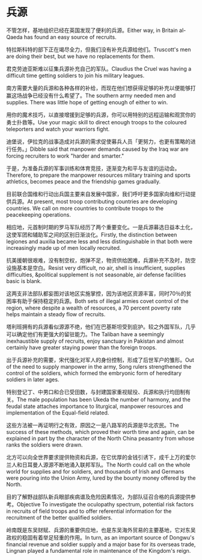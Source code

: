 # 兵源

<p><span class="chinese">不管怎样，基地组织已经在英国发现了便利的兵源。</span><span class="english">Either way, in Britain al-Qaeda has found an easy source of recruits.</span></p>

<p><span class="chinese">特拉斯科特的部下正在竭尽全力，但我们没有补充兵源给他们。</span><span class="english">Truscott's men are doing their best, but we have no replacements for them.</span></p>

<p><span class="chinese">君克劳迪亚斯难以征集兵源补充自己的军队。</span><span class="english">Claudius the Cruel was having a difficult time getting soldiers to join his military leagues.</span></p>

<p><span class="chinese">南方需要大量的兵源和各种各样的补给，而现在他们想获得足够的补充以便能够打赢这场战争已经没有什么希望了。</span><span class="english">The southern army needed men and supplies. There was little hope of getting enough of either to win.</span></p>

<p><span class="chinese">用你的魔术技巧，以直接增援到足够的兵源，你可以用特别的远程运输和观赏你的勇士扑救等。</span><span class="english">Use your magic skill to direct enough troops to the coloured teleporters and watch your warriors fight.</span></p>

<p><span class="chinese">迪堡说，伊拉克的战事造成对兵源的需求促使募兵人员「更努力，也更有策略的进行任务。」</span><span class="english">Dibble said that manpower demands caused by the Iraq war are forcing recruiters to work "harder and smarter."</span></p>

<p><span class="chinese">于是，为准备兵源的军事训练和体育竞技，逐渐变为和平与友谊的运动会。</span><span class="english">Therefore, to prepare the manpower resources military training and sports athletics, becomes peace and the friendship games gradually.</span></p>

<p><span class="chinese">目前联合国维和行动出兵国主要来自发展中国家，我们呼吁更多国家向维和行动提供兵源。</span><span class="english">At present, most troop contributing countries are developing countries. We call on more countries to contribute troops to the peacekeeping operations.</span></p>

<p><span class="chinese">相应地，元首制时期的罗马军队经历了两个重要变化。一是兵源募选日益本土化，这使军团和辅助军之间的区别日渐淡化。</span><span class="english">Firstly, the distinction between legiones and auxilia became less and less distinguishable in that both were increasingly made up of men locally recruited.</span></p>

<p><span class="chinese">抗美援朝很艰难，没有制空权，炮弹不足，物资供给困难，兵源补充不及时，防空设施基本是空白。</span><span class="english">Resist very difficult, no air, shell is insufficient, supplies difficulties, &political supplement is not seasonable, air defense facilities basic is blank.</span></p>

<p><span class="chinese">这两支非法部队都妄图对该地区实施掌控，因为该地区资源丰富，同时70％的贫困率有助于保持稳定的兵源。</span><span class="english">Both sets of illegal armies covet control of the region, where despite a wealth of resources, a 70 percent poverty rate helps maintain a steady flow of recruits.</span></p>

<p><span class="chinese">塔利班拥有的兵源看似源源不绝，他们在巴基斯坦受到庇护。较之外国军队，几乎可以确定他们有更强大的留驻能力。</span><span class="english">The Taliban have a seemingly inexhaustible supply of recruits, enjoy sanctuary in Pakistan and almost certainly have greater staying power than the foreign troops.</span></p>

<p><span class="chinese">出于兵源补充的需要，宋代强化对军人的身份控制，形成了后世军户的雏形。</span><span class="english">Out of the need to supply manpower in the army, Song rulers strengthened the control of the soldiers, which formed the embryonic form of hereditary soldiers in later ages.</span></p>

<p><span class="chinese">特别登记丁、中男口和合已受田数，与封建国家重视赋役、兵源和执行均田制有关。</span><span class="english">The male population has been Ukeda the number of harmony, and the feudal state attaches importance to liturgical, manpower resources and implementation of the Equal-field related.</span></p>

<p><span class="chinese">这些方法被一再证明行之有效，原因之一是八路军的兵源是华北农民。</span><span class="english">The success of these methods, which proved their worth time and again, can be explained in part by the character of the North China peasantry from whose ranks the soldiers were drawn.</span></p>

<p><span class="chinese">北方可以向全世界要求提供物资和兵源，在它优厚的金钱引诱下，成千上万的爱尔兰人和日耳曼人源源不断地涌入联邦军队。</span><span class="english">The North could call on the whole world for supplies and for soldiers, and thousands of Irish and Germans were pouring into the Union Army, lured by the bounty money offered by the North.</span></p>

<p><span class="chinese">目的了解野战部队新兵眼部疾病谱及危险因素情况，为部队征召合格的兵源提供参考。</span><span class="english">Objective To investigate the oculopathy spectrum, potential risk factors in recruits of field troops and to offer referential information for the recruitment of the better qualified soldiers.</span></p>

<p><span class="chinese">岭南既是东吴财赋、兵源的重要供应地，也是东吴海外贸易的主要基地，它对东吴政权的稳固有着举足轻重的作用。</span><span class="english">In turn, as an important source of Dongwu's financial revenue and soldier supply and a major base for its overseas trade, Lingnan played a fundamental role in maintenance of the Kingdom's reign.</span></p>

